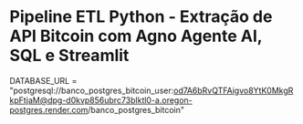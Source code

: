 # Pipeline ETL Python - Extração de API Bitcoin com Agno Agente AI, SQL e Streamlit



DATABASE_URL = "postgresql://banco_postgres_bitcoin_user:od7A6bRvQTFAigvo8YtK0MkgRkpFtjaM@dpg-d0kvp856ubrc73blktl0-a.oregon-postgres.render.com/banco_postgres_bitcoin"

